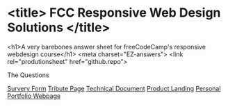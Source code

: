 # &lt;title&gt; FCC Responsive Web Design Solutions &lt;/title&gt;

&lt;h1&gt;A very barebones answer sheet for freeCodeCamp's responsive webdesign course&lt;/h1&gt;
&lt;meta charset="EZ-answers"&gt;
&lt;link rel="produtionsheet" href="github.repo"&gt;



 The Questions

<a href="https://www.freecodecamp.org/learn/2022/responsive-web-design/build-a-survey-form-project/build-a-survey-form">Survery Form</a>
<a href="https://www.freecodecamp.org/learn/2022/responsive-web-design/build-a-tribute-page-project/build-a-tribute-page">Tribute Page</a>
<a href="https://www.freecodecamp.org/learn/2022/responsive-web-design/build-a-technical-documentation-page-project/build-a-technical-documentation-page">Technical Document</a>
<a href="https://www.freecodecamp.org/learn/2022/responsive-web-design/build-a-product-landing-page-project/build-a-product-landing-page">Product Landing</a>
<a href="https://www.freecodecamp.org/learn/2022/responsive-web-design/build-a-personal-portfolio-webpage-project/build-a-personal-portfolio-webpage">Personal Portfolio Webpage</a>

